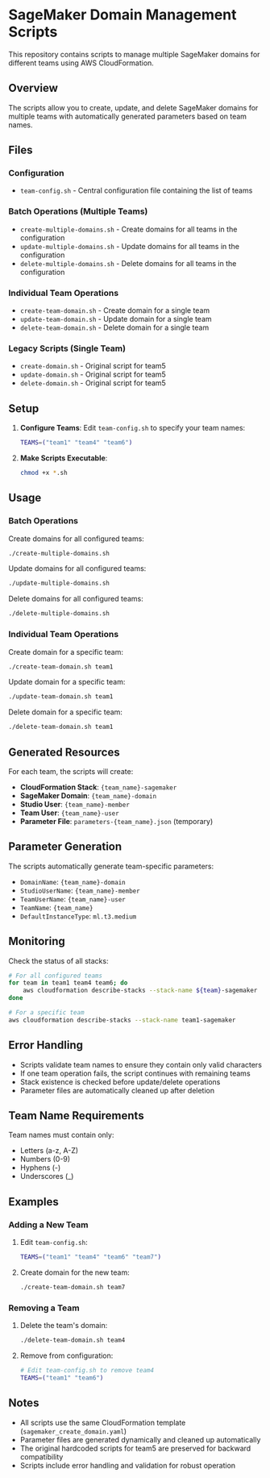 # SageMaker Domain Management Scripts

This repository contains scripts to manage multiple SageMaker domains for different teams using AWS CloudFormation.

## Overview

The scripts allow you to create, update, and delete SageMaker domains for multiple teams with automatically generated parameters based on team names.

## Files

### Configuration
- `team-config.sh` - Central configuration file containing the list of teams

### Batch Operations (Multiple Teams)
- `create-multiple-domains.sh` - Create domains for all teams in the configuration
- `update-multiple-domains.sh` - Update domains for all teams in the configuration  
- `delete-multiple-domains.sh` - Delete domains for all teams in the configuration

### Individual Team Operations
- `create-team-domain.sh` - Create domain for a single team
- `update-team-domain.sh` - Update domain for a single team
- `delete-team-domain.sh` - Delete domain for a single team

### Legacy Scripts (Single Team)
- `create-domain.sh` - Original script for team5
- `update-domain.sh` - Original script for team5
- `delete-domain.sh` - Original script for team5

## Setup

1. **Configure Teams**: Edit `team-config.sh` to specify your team names:
   ```bash
   TEAMS=("team1" "team4" "team6")
   ```

2. **Make Scripts Executable**:
   ```bash
   chmod +x *.sh
   ```

## Usage

### Batch Operations

Create domains for all configured teams:
```bash
./create-multiple-domains.sh
```

Update domains for all configured teams:
```bash
./update-multiple-domains.sh
```

Delete domains for all configured teams:
```bash
./delete-multiple-domains.sh
```

### Individual Team Operations

Create domain for a specific team:
```bash
./create-team-domain.sh team1
```

Update domain for a specific team:
```bash
./update-team-domain.sh team1
```

Delete domain for a specific team:
```bash
./delete-team-domain.sh team1
```

## Generated Resources

For each team, the scripts will create:

- **CloudFormation Stack**: `{team_name}-sagemaker`
- **SageMaker Domain**: `{team_name}-domain`
- **Studio User**: `{team_name}-member`
- **Team User**: `{team_name}-user`
- **Parameter File**: `parameters-{team_name}.json` (temporary)

## Parameter Generation

The scripts automatically generate team-specific parameters:

- `DomainName`: `{team_name}-domain`
- `StudioUserName`: `{team_name}-member`
- `TeamUserName`: `{team_name}-user`
- `TeamName`: `{team_name}`
- `DefaultInstanceType`: `ml.t3.medium`

## Monitoring

Check the status of all stacks:
```bash
# For all configured teams
for team in team1 team4 team6; do
    aws cloudformation describe-stacks --stack-name ${team}-sagemaker
done

# For a specific team
aws cloudformation describe-stacks --stack-name team1-sagemaker
```

## Error Handling

- Scripts validate team names to ensure they contain only valid characters
- If one team operation fails, the script continues with remaining teams
- Stack existence is checked before update/delete operations
- Parameter files are automatically cleaned up after deletion

## Team Name Requirements

Team names must contain only:
- Letters (a-z, A-Z)
- Numbers (0-9)
- Hyphens (-)
- Underscores (_)

## Examples

### Adding a New Team

1. Edit `team-config.sh`:
   ```bash
   TEAMS=("team1" "team4" "team6" "team7")
   ```

2. Create domain for the new team:
   ```bash
   ./create-team-domain.sh team7
   ```

### Removing a Team

1. Delete the team's domain:
   ```bash
   ./delete-team-domain.sh team4
   ```

2. Remove from configuration:
   ```bash
   # Edit team-config.sh to remove team4
   TEAMS=("team1" "team6")
   ```

## Notes

- All scripts use the same CloudFormation template (`sagemaker_create_domain.yaml`)
- Parameter files are generated dynamically and cleaned up automatically
- The original hardcoded scripts for team5 are preserved for backward compatibility
- Scripts include error handling and validation for robust operation 